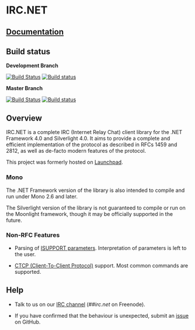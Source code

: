 # IRC.NET

## [Documentation](https://IrcDotNet.github.io/IrcDotNet/)

## Build status

**Development Branch**

[![Build Status](https://travis-ci.org/IrcDotNet/IrcDotNet.svg?branch=develop)](https://travis-ci.org/IrcDotNet/IrcDotNet)
[![Build status](https://ci.appveyor.com/api/projects/status/jwqsdu436hwl2ngx/branch/develop?svg=true)](https://ci.appveyor.com/project/paralin/ircdotnet)

**Master Branch**

[![Build Status](https://travis-ci.org/IrcDotNet/IrcDotNet.svg?branch=master)](https://travis-ci.org/IrcDotNet/IrcDotNet)
[![Build status](https://ci.appveyor.com/api/projects/status/jwqsdu436hwl2ngx/branch/master?svg=true)](https://ci.appveyor.com/project/paralin/ircdotnet)

## Overview

IRC.NET is a complete IRC (Internet Relay Chat) client library for the .NET Framework 4.0 and Silverlight 4.0. It aims to provide a complete and efficient implementation of the protocol as described in RFCs 1459 and 2812, as well as de-facto modern features of the protocol.

This project was formerly hosted on [Launchpad](https://launchpad.net/ircdotnet).

### Mono

The .NET Framework version of the library is also intended to compile and run under Mono 2.6 and later.

The Silverlight version of the library is not guaranteed to compile or run on the Moonlight framework, though it may be officially supported in the future.

### Non-RFC Features

* Parsing of [ISUPPORT parameters](http://www.irc.org/tech_docs/draft-brocklesby-irc-isupport-03.txt). Interpretation of parameters is left to the user.
 
* [CTCP (Client-To-Client Protocol)](http://www.irchelp.org/irchelp/rfc/ctcpspec.html) support. Most common commands are supported.

## Help

* Talk to us on our [IRC channel](irc://chat.freenode.net/##irc.net) (*##irc.net* on Freenode).

* If you have confirmed that the behaviour is unexpected, submit an [issue](https://github.com/ircdotnet/ircdotnet/issues) on GitHub.
